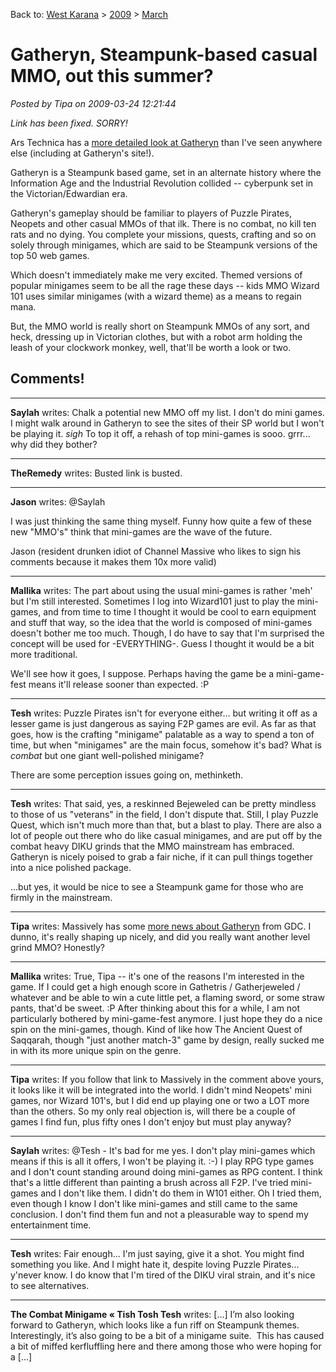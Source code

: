 Back to: [West Karana](/posts/westkarana.md) > [2009](/posts/2009/westkarana.md) > [March](./westkarana.md)
# Gatheryn, Steampunk-based casual MMO, out this summer?

*Posted by Tipa on 2009-03-24 12:21:44*

*Link has been fixed. SORRY!*

Ars Technica has a [more detailed look at Gatheryn](http://arstechnica.com/gaming/news/2009/03/gatheryn-a-steampunk-mmo-with-lots-of-potential.ars) than I've seen anywhere else (including at Gatheryn's site!). 

Gatheryn is a Steampunk based game, set in an alternate history where the Information Age and the Industrial Revolution collided -- cyberpunk set in the Victorian/Edwardian era.

Gatheryn's gameplay should be familiar to players of Puzzle Pirates, Neopets and other casual MMOs of that ilk. There is no combat, no kill ten rats and no dying. You complete your missions, quests, crafting and so on solely through minigames, which are said to be Steampunk versions of the top 50 web games.

Which doesn't immediately make me very excited. Themed versions of popular minigames seem to be all the rage these days -- kids MMO Wizard 101 uses similar minigames (with a wizard theme) as a means to regain mana.

But, the MMO world is really short on Steampunk MMOs of any sort, and heck, dressing up in Victorian clothes, but with a robot arm holding the leash of your clockwork monkey, well, that'll be worth a look or two.

## Comments!

---

**Saylah** writes: Chalk a potential new MMO off my list. I don't do mini games. I might walk around in Gatheryn to see the sites of their SP world but I won't be playing it. *sigh* To top it off, a rehash of top mini-games is sooo. grrr... why did they bother?

---

**TheRemedy** writes: Busted link is busted.

---

**Jason** writes: @Saylah

I was just thinking the same thing myself. Funny how quite a few of these new "MMO's" think that mini-games are the wave of the future.

Jason (resident drunken idiot of Channel Massive who likes to sign his comments because it makes them 10x more valid)

---

**Mallika** writes: The part about using the usual mini-games is rather 'meh' but I'm still interested. Sometimes I log into Wizard101 just to play the mini-games, and from time to time I thought it would be cool to earn equipment and stuff that way, so the idea that the world is composed of mini-games doesn't bother me too much. Though, I do have to say that I'm surprised the concept will be used for -EVERYTHING-. Guess I thought it would be a bit more traditional. 

We'll see how it goes, I suppose. Perhaps having the game be a mini-game-fest means it'll release sooner than expected. :P

---

**Tesh** writes: Puzzle Pirates isn't for everyone either... but writing it off as a lesser game is just dangerous as saying F2P games are evil. As far as that goes, how is the crafting "minigame" palatable as a way to spend a ton of time, but when "minigames" are the main focus, somehow it's bad? What is *combat* but one giant well-polished minigame?

There are some perception issues going on, methinketh.

---

**Tesh** writes: That said, yes, a reskinned Bejeweled can be pretty mindless to those of us "veterans" in the field, I don't dispute that. Still, I play Puzzle Quest, which isn't much more than that, but a blast to play. There are also a lot of people out there who do like casual minigames, and are put off by the combat heavy DIKU grinds that the MMO mainstream has embraced. Gatheryn is nicely poised to grab a fair niche, if it can pull things together into a nice polished package.

...but yes, it would be nice to see a Steampunk game for those who are firmly in the mainstream.

---

**Tipa** writes: Massively has some [more news about Gatheryn](http://www.massively.com/2009/03/25/gdc09-gather-round-for-gatheryn/) from GDC. I dunno, it's really shaping up nicely, and did you really want another level grind MMO? Honestly?

---

**Mallika** writes: True, Tipa -- it's one of the reasons I'm interested in the game. If I could get a high enough score in Gathetris / Gatherjeweled / whatever and be able to win a cute little pet, a flaming sword, or some straw pants, that'd be sweet. :P After thinking about this for a while, I am not particularly bothered by mini-game-fest anymore. I just hope they do a nice spin on the mini-games, though. Kind of like how The Ancient Quest of Saqqarah, though "just another match-3" game by design, really sucked me in with its more unique spin on the genre.

---

**Tipa** writes: If you follow that link to Massively in the comment above yours, it looks like it will be integrated into the world. I didn't mind Neopets' mini games, nor Wizard 101's, but I did end up playing one or two a LOT more than the others. So my only real objection is, will there be a couple of games I find fun, plus fifty ones I don't enjoy but must play anyway?

---

**Saylah** writes: @Tesh - It's bad for me yes. I don't play mini-games which means if this is all it offers, I won't be playing it. :-) I play RPG type games and I don't count standing around doing mini-games as RPG content. I think that's a little different than painting a brush across all F2P. I've tried mini-games and I don't like them. I didn't do them in W101 either. Oh I tried them, even though I know I don't like mini-games and still came to the same conclusion. I don't find them fun and not a pleasurable way to spend my entertainment time.

---

**Tesh** writes: Fair enough... I'm just saying, give it a shot. You might find something you like. And I might hate it, despite loving Puzzle Pirates... y'never know. I do know that I'm tired of the DIKU viral strain, and it's nice to see alternatives.

---

**The Combat Minigame &laquo; Tish Tosh Tesh** writes: [...] I’m also looking forward to Gatheryn, which looks like a fun riff on Steampunk themes.  Interestingly, it’s also going to be a bit of a minigame suite.  This has caused a bit of miffed kerfluffling here and there among those who were hoping for a [...]

